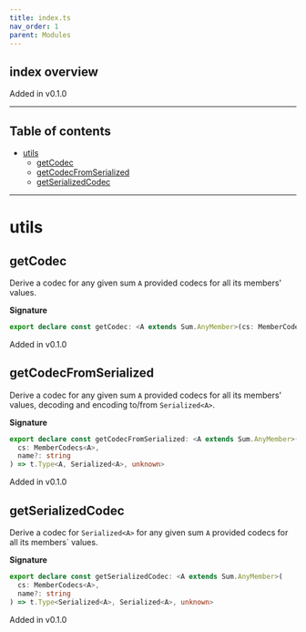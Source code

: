 ```yaml
---
title: index.ts
nav_order: 1
parent: Modules
---
```


## index overview

Added in v0.1.0

---

<h2 class="text-delta">Table of contents</h2>

- [utils](#utils)
  - [getCodec](#getcodec)
  - [getCodecFromSerialized](#getcodecfromserialized)
  - [getSerializedCodec](#getserializedcodec)

---

# utils

## getCodec

Derive a codec for any given sum `A` provided codecs for all its members'
values.

**Signature**

```ts
export declare const getCodec: <A extends Sum.AnyMember>(cs: MemberCodecs<A>, name?: string) => t.Type<A, A, unknown>
```

Added in v0.1.0

## getCodecFromSerialized

Derive a codec for any given sum `A` provided codecs for all its members'
values, decoding and encoding to/from `Serialized<A>`.

**Signature**

```ts
export declare const getCodecFromSerialized: <A extends Sum.AnyMember>(
  cs: MemberCodecs<A>,
  name?: string
) => t.Type<A, Serialized<A>, unknown>
```

Added in v0.1.0

## getSerializedCodec

Derive a codec for `Serialized<A>` for any given sum `A` provided codecs for
all its members` values.

**Signature**

```ts
export declare const getSerializedCodec: <A extends Sum.AnyMember>(
  cs: MemberCodecs<A>,
  name?: string
) => t.Type<Serialized<A>, Serialized<A>, unknown>
```

Added in v0.1.0
